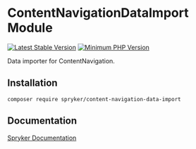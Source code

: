 # ContentNavigationDataImport Module
[![Latest Stable Version](https://poser.pugx.org/spryker/content-navigation-data-import/v/stable.svg)](https://packagist.org/packages/spryker/content-navigation-data-import)
[![Minimum PHP Version](https://img.shields.io/badge/php-%3E%3D%207.4-8892BF.svg)](https://php.net/)

Data importer for ContentNavigation.

## Installation

```
composer require spryker/content-navigation-data-import
```

## Documentation

[Spryker Documentation](https://docs.spryker.com)
